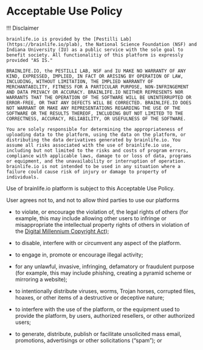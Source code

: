# Acceptable Use Policy

!!! Disclaimer

    brainlife.io is provided by the [Pestilli Lab](https://brainlife.io/plab), the National Science Foundation (NSF) and Indiana University (IU) as a public service with the sole goal to benefit society. All functionalitiy of this platform is expressly provided "AS IS." 
    
    BRAINLIFE.IO, the PESTILLI LAB, NSF and IU MAKE NO WARRANTY OF ANY KIND, EXPRESSED, IMPLIED, IN FACT OR ARISING BY OPERATION OF LAW, INCLUDING, WITHOUT LIMITATION, THE IMPLIED WARRANTY OF MERCHANTABILITY, FITNESS FOR A PARTICULAR PURPOSE, NON-INFRINGEMENT AND DATA PRIVACY OR ACCURACY. BRAINLIFE.IO NEITHER REPRESENTS NOR WARRANTS THAT THE OPERATION OF THE SOFTWARE WILL BE UNINTERRUPTED OR ERROR-FREE, OR THAT ANY DEFECTS WILL BE CORRECTED. BRAINLIFE.IO DOES NOT WARRANT OR MAKE ANY REPRESENTATIONS REGARDING THE USE OF THE SOFTWARE OR THE RESULTS THEREOF, INCLUDING BUT NOT LIMITED TO THE CORRECTNESS, ACCURACY, RELIABILITY, OR USEFULNESS OF THE SOFTWARE.

    You are solely responsible for determining the appropriateness of uploading data to the platform, using the data on the platform, or distributing the data derivatives generated by brainlife.io. You assume all risks associated with the use of brainlife.io use, including but not limited to the risks and costs of program errors, compliance with applicable laws, damage to or loss of data, programs or equipment, and the unavailability or interruption of operation. brainlife.io is not intended to be used in any situation where a failure could cause risk of injury or damage to property of individuals. 

Use of brainlife.io platform is subject to this Acceptable Use Policy.

User agrees not to, and not to allow third parties to use our platforms

* to violate, or encourage the violation of, the legal rights of others (for example, this may include allowing other users to infringe or misappropriate the intellectual property rights of others in violation of the [Digital Millennium Copyright Act](https://www.copyright.gov/legislation/dmca.pdf));

* to disable, interfere with or circumvent any aspect of the platform.

* to engage in, promote or encourage illegal activity;

* for any unlawful, invasive, infringing, defamatory or fraudulent purpose (for example, this may include phishing, creating a pyramid scheme or mirroring a website);

* to intentionally distribute viruses, worms, Trojan horses, corrupted files, hoaxes, or other items of a destructive or deceptive nature;

* to interfere with the use of the platform, or the equipment used to provide the platform, by users, authorized resellers, or other authorized users;

* to generate, distribute, publish or facilitate unsolicited mass email, promotions, advertisings or other solicitations (“spam”); or

